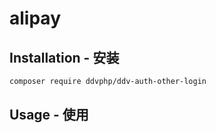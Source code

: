 alipay
===================

Installation - 安装
------------

```bash
composer require ddvphp/ddv-auth-other-login
```

Usage - 使用
-----
